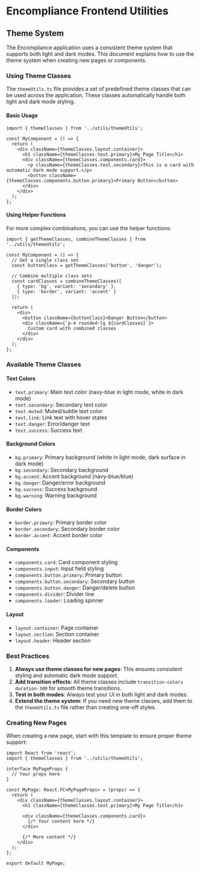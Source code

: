 # Encompliance Frontend Utilities

## Theme System

The Encompliance application uses a consistent theme system that supports both light and dark modes. This document explains how to use the theme system when creating new pages or components.

### Using Theme Classes

The `themeUtils.ts` file provides a set of predefined theme classes that can be used across the application. These classes automatically handle both light and dark mode styling.

#### Basic Usage

```tsx
import { themeClasses } from '../utils/themeUtils';

const MyComponent = () => {
  return (
    <div className={themeClasses.layout.container}>
      <h1 className={themeClasses.text.primary}>My Page Title</h1>
      <div className={themeClasses.components.card}>
        <p className={themeClasses.text.secondary}>This is a card with automatic dark mode support.</p>
        <button className={themeClasses.components.button.primary}>Primary Button</button>
      </div>
    </div>
  );
};
```

#### Using Helper Functions

For more complex combinations, you can use the helper functions:

```tsx
import { getThemeClasses, combineThemeClasses } from '../utils/themeUtils';

const MyComponent = () => {
  // Get a single class set
  const buttonClass = getThemeClasses('button', 'danger');
  
  // Combine multiple class sets
  const cardClasses = combineThemeClasses([
    { type: 'bg', variant: 'secondary' },
    { type: 'border', variant: 'accent' }
  ]);
  
  return (
    <div>
      <button className={buttonClass}>Danger Button</button>
      <div className={`p-4 rounded-lg ${cardClasses}`}>
        Custom card with combined classes
      </div>
    </div>
  );
};
```

### Available Theme Classes

#### Text Colors
- `text.primary`: Main text color (navy-blue in light mode, white in dark mode)
- `text.secondary`: Secondary text color
- `text.muted`: Muted/subtle text color
- `text.link`: Link text with hover states
- `text.danger`: Error/danger text
- `text.success`: Success text

#### Background Colors
- `bg.primary`: Primary background (white in light mode, dark surface in dark mode)
- `bg.secondary`: Secondary background
- `bg.accent`: Accent background (navy-blue/blue)
- `bg.danger`: Danger/error background
- `bg.success`: Success background
- `bg.warning`: Warning background

#### Border Colors
- `border.primary`: Primary border color
- `border.secondary`: Secondary border color
- `border.accent`: Accent border color

#### Components
- `components.card`: Card component styling
- `components.input`: Input field styling
- `components.button.primary`: Primary button
- `components.button.secondary`: Secondary button
- `components.button.danger`: Danger/delete button
- `components.divider`: Divider line
- `components.loader`: Loading spinner

#### Layout
- `layout.container`: Page container
- `layout.section`: Section container
- `layout.header`: Header section

### Best Practices

1. **Always use theme classes for new pages**: This ensures consistent styling and automatic dark mode support.
2. **Add transition effects**: All theme classes include `transition-colors duration-300` for smooth theme transitions.
3. **Test in both modes**: Always test your UI in both light and dark modes.
4. **Extend the theme system**: If you need new theme classes, add them to the `themeUtils.ts` file rather than creating one-off styles.

### Creating New Pages

When creating a new page, start with this template to ensure proper theme support:

```tsx
import React from 'react';
import { themeClasses } from '../utils/themeUtils';

interface MyPageProps {
  // Your props here
}

const MyPage: React.FC<MyPageProps> = (props) => {
  return (
    <div className={themeClasses.layout.container}>
      <h1 className={themeClasses.text.primary}>My Page Title</h1>
      
      <div className={themeClasses.components.card}>
        {/* Your content here */}
      </div>
      
      {/* More content */}
    </div>
  );
};

export default MyPage;
``` 